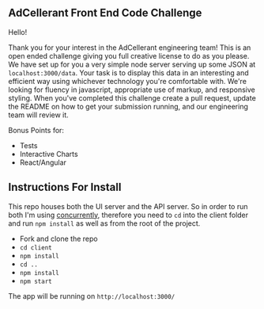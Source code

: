 AdCellerant Front End Code Challenge
------------------------------------

Hello!

Thank you for your interest in the AdCellerant engineering team! This is an open ended challenge
giving you full creative license to do as you please. We have set up for you a very simple node
server serving up some JSON at `localhost:3000/data`. Your task is to display this data in an interesting
and efficient way using whichever technology you're comfortable with. We're looking for fluency in javascript,
appropriate use of markup, and responsive styling. When you've completed this challenge create a pull request,
update the README on how to get your submission running, and our engineering team will review it.


Bonus Points for:

- Tests
- Interactive Charts
- React/Angular 

Instructions For Install
------------------------
This repo houses both the UI server and the API server. So in order to run both I'm using [concurrently](https://www.npmjs.com/package/concurrently), therefore you need to `cd` into the client folder and run `npm install` as well as from the root of the project.
- Fork and clone the repo
- `cd client`
- `npm install`
- `cd ..`
- `npm install`
- `npm start`

The app will be running on `http://localhost:3000/`

